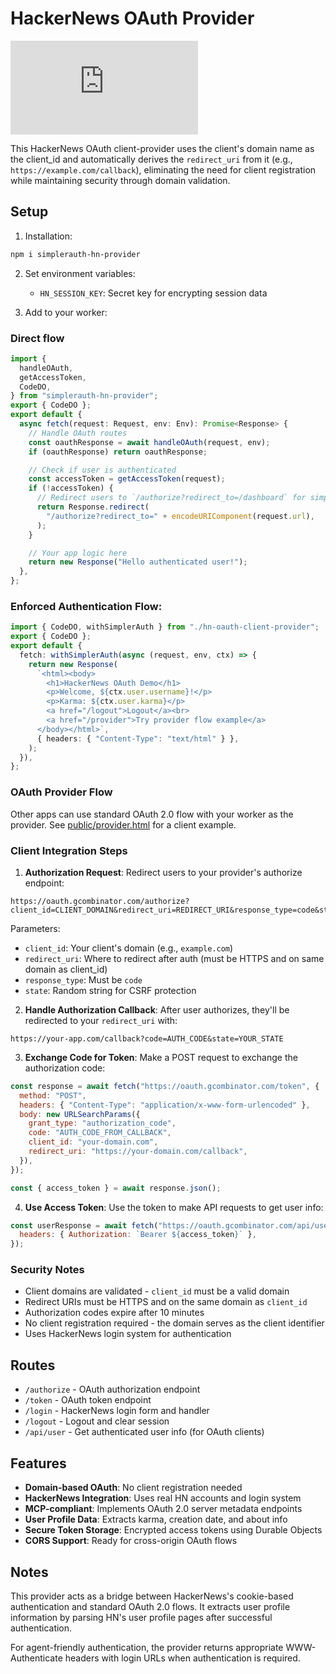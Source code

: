 # HackerNews OAuth Provider

[![janwilmake/hn-oauth-client-provider context](https://badge.forgithub.com/janwilmake/hn-oauth-client-provider/tree/main/README.md)](https://uithub.com/janwilmake/hn-oauth-client-provider/tree/main/README.md)

This HackerNews OAuth client-provider uses the client's domain name as the client_id and automatically derives the `redirect_uri` from it (e.g., `https://example.com/callback`), eliminating the need for client registration while maintaining security through domain validation.

## Setup

1. Installation:

```bash
npm i simplerauth-hn-provider
```

2. Set environment variables:

   - `HN_SESSION_KEY`: Secret key for encrypting session data

3. Add to your worker:

### Direct flow

```typescript
import {
  handleOAuth,
  getAccessToken,
  CodeDO,
} from "simplerauth-hn-provider";
export { CodeDO };
export default {
  async fetch(request: Request, env: Env): Promise<Response> {
    // Handle OAuth routes
    const oauthResponse = await handleOAuth(request, env);
    if (oauthResponse) return oauthResponse;

    // Check if user is authenticated
    const accessToken = getAccessToken(request);
    if (!accessToken) {
      // Redirect users to `/authorize?redirect_to=/dashboard` for simple login.
      return Response.redirect(
        "/authorize?redirect_to=" + encodeURIComponent(request.url),
      );
    }

    // Your app logic here
    return new Response("Hello authenticated user!");
  },
};
```

### Enforced Authentication Flow:

```typescript
import { CodeDO, withSimplerAuth } from "./hn-oauth-client-provider";
export { CodeDO };
export default {
  fetch: withSimplerAuth(async (request, env, ctx) => {
    return new Response(
      `<html><body>
        <h1>HackerNews OAuth Demo</h1>
        <p>Welcome, ${ctx.user.username}!</p>
        <p>Karma: ${ctx.user.karma}</p>
        <a href="/logout">Logout</a><br>
        <a href="/provider">Try provider flow example</a>
      </body></html>`,
      { headers: { "Content-Type": "text/html" } },
    );
  }),
};
```

### OAuth Provider Flow

Other apps can use standard OAuth 2.0 flow with your worker as the provider. See [public/provider.html](public/provider.html) for a client example.

### Client Integration Steps

1. **Authorization Request**: Redirect users to your provider's authorize endpoint:

```
https://oauth.gcombinator.com/authorize?client_id=CLIENT_DOMAIN&redirect_uri=REDIRECT_URI&response_type=code&state=RANDOM_STATE
```

Parameters:

- `client_id`: Your client's domain (e.g., `example.com`)
- `redirect_uri`: Where to redirect after auth (must be HTTPS and on same domain as client_id)
- `response_type`: Must be `code`
- `state`: Random string for CSRF protection

2. **Handle Authorization Callback**: After user authorizes, they'll be redirected to your `redirect_uri` with:

```
https://your-app.com/callback?code=AUTH_CODE&state=YOUR_STATE
```

3. **Exchange Code for Token**: Make a POST request to exchange the authorization code:

```javascript
const response = await fetch("https://oauth.gcombinator.com/token", {
  method: "POST",
  headers: { "Content-Type": "application/x-www-form-urlencoded" },
  body: new URLSearchParams({
    grant_type: "authorization_code",
    code: "AUTH_CODE_FROM_CALLBACK",
    client_id: "your-domain.com",
    redirect_uri: "https://your-domain.com/callback",
  }),
});

const { access_token } = await response.json();
```

4. **Use Access Token**: Use the token to make API requests to get user info:

```javascript
const userResponse = await fetch("https://oauth.gcombinator.com/api/user", {
  headers: { Authorization: `Bearer ${access_token}` },
});
```

### Security Notes

- Client domains are validated - `client_id` must be a valid domain
- Redirect URIs must be HTTPS and on the same domain as `client_id`
- Authorization codes expire after 10 minutes
- No client registration required - the domain serves as the client identifier
- Uses HackerNews login system for authentication

## Routes

- `/authorize` - OAuth authorization endpoint
- `/token` - OAuth token endpoint
- `/login` - HackerNews login form and handler
- `/logout` - Logout and clear session
- `/api/user` - Get authenticated user info (for OAuth clients)

## Features

- **Domain-based OAuth**: No client registration needed
- **HackerNews Integration**: Uses real HN accounts and login system
- **MCP-compliant**: Implements OAuth 2.0 server metadata endpoints
- **User Profile Data**: Extracts karma, creation date, and about info
- **Secure Token Storage**: Encrypted access tokens using Durable Objects
- **CORS Support**: Ready for cross-origin OAuth flows

## Notes

This provider acts as a bridge between HackerNews's cookie-based authentication and standard OAuth 2.0 flows. It extracts user profile information by parsing HN's user profile pages after successful authentication.

For agent-friendly authentication, the provider returns appropriate WWW-Authenticate headers with login URLs when authentication is required.